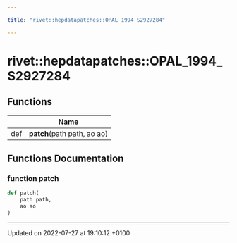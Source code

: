 ```yaml
---

title: "rivet::hepdatapatches::OPAL_1994_S2927284"

---
```


# rivet::hepdatapatches::OPAL_1994_S2927284



## Functions

|                | Name           |
| -------------- | -------------- |
| def | **[patch](http://example.org/namespaces/namespacerivet_1_1hepdatapatches_1_1opal__1994__s2927284/#function-patch)**(path path, ao ao) |


## Functions Documentation

### function patch

```python
def patch(
    path path,
    ao ao
)
```






-------------------------------

Updated on 2022-07-27 at 19:10:12 +0100